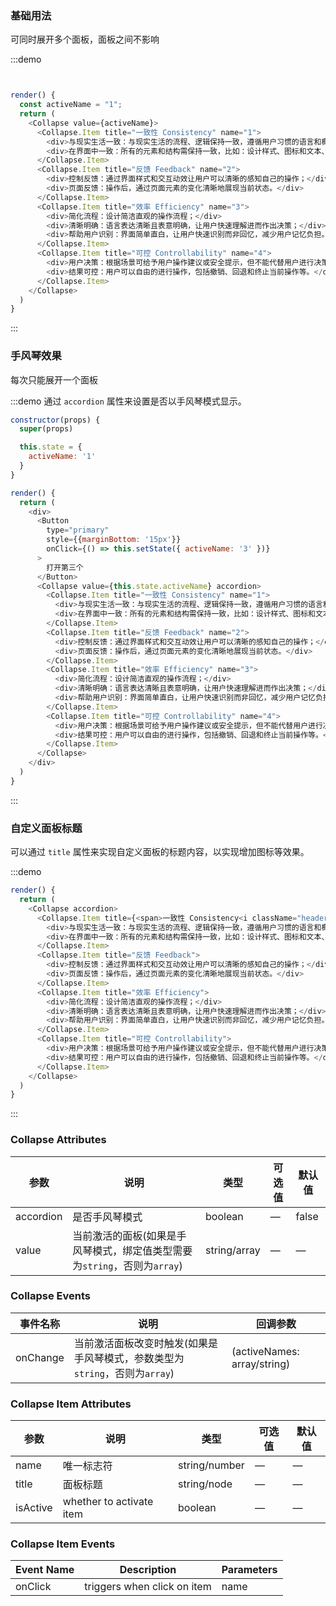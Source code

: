 ### 基础用法

可同时展开多个面板，面板之间不影响

:::demo
```js


render() {
  const activeName = "1";
  return (
    <Collapse value={activeName}>
      <Collapse.Item title="一致性 Consistency" name="1">
        <div>与现实生活一致：与现实生活的流程、逻辑保持一致，遵循用户习惯的语言和概念；</div>
        <div>在界面中一致：所有的元素和结构需保持一致，比如：设计样式、图标和文本、元素的位置等。</div>
      </Collapse.Item>
      <Collapse.Item title="反馈 Feedback" name="2">
        <div>控制反馈：通过界面样式和交互动效让用户可以清晰的感知自己的操作；</div>
        <div>页面反馈：操作后，通过页面元素的变化清晰地展现当前状态。</div>
      </Collapse.Item>
      <Collapse.Item title="效率 Efficiency" name="3">
        <div>简化流程：设计简洁直观的操作流程；</div>
        <div>清晰明确：语言表达清晰且表意明确，让用户快速理解进而作出决策；</div>
        <div>帮助用户识别：界面简单直白，让用户快速识别而非回忆，减少用户记忆负担。</div>
      </Collapse.Item>
      <Collapse.Item title="可控 Controllability" name="4">
        <div>用户决策：根据场景可给予用户操作建议或安全提示，但不能代替用户进行决策；</div>
        <div>结果可控：用户可以自由的进行操作，包括撤销、回退和终止当前操作等。</div>
      </Collapse.Item>
    </Collapse>
  )
}
```
:::

### 手风琴效果

每次只能展开一个面板

:::demo 通过 `accordion` 属性来设置是否以手风琴模式显示。
```js
constructor(props) {
  super(props)

  this.state = {
    activeName: '1'
  }
}

render() {
  return (
    <div>
      <Button
        type="primary"
        style={{marginBottom: '15px'}}
        onClick={() => this.setState({ activeName: '3' })}
      >
        打开第三个
      </Button>
      <Collapse value={this.state.activeName} accordion>
        <Collapse.Item title="一致性 Consistency" name="1">
          <div>与现实生活一致：与现实生活的流程、逻辑保持一致，遵循用户习惯的语言和概念；</div>
          <div>在界面中一致：所有的元素和结构需保持一致，比如：设计样式、图标和文本、元素的位置等。</div>
        </Collapse.Item>
        <Collapse.Item title="反馈 Feedback" name="2">
          <div>控制反馈：通过界面样式和交互动效让用户可以清晰的感知自己的操作；</div>
          <div>页面反馈：操作后，通过页面元素的变化清晰地展现当前状态。</div>
        </Collapse.Item>
        <Collapse.Item title="效率 Efficiency" name="3">
          <div>简化流程：设计简洁直观的操作流程；</div>
          <div>清晰明确：语言表达清晰且表意明确，让用户快速理解进而作出决策；</div>
          <div>帮助用户识别：界面简单直白，让用户快速识别而非回忆，减少用户记忆负担。</div>
        </Collapse.Item>
        <Collapse.Item title="可控 Controllability" name="4">
          <div>用户决策：根据场景可给予用户操作建议或安全提示，但不能代替用户进行决策；</div>
          <div>结果可控：用户可以自由的进行操作，包括撤销、回退和终止当前操作等。</div>
        </Collapse.Item>
      </Collapse>
    </div>
  )
}
```
:::

### 自定义面板标题

可以通过 `title` 属性来实现自定义面板的标题内容，以实现增加图标等效果。

:::demo
```js
render() {
  return (
    <Collapse accordion>
      <Collapse.Item title={<span>一致性 Consistency<i className="header-icon el-icon-information"></i></span>}>
        <div>与现实生活一致：与现实生活的流程、逻辑保持一致，遵循用户习惯的语言和概念；</div>
        <div>在界面中一致：所有的元素和结构需保持一致，比如：设计样式、图标和文本、元素的位置等。</div>
      </Collapse.Item>
      <Collapse.Item title="反馈 Feedback">
        <div>控制反馈：通过界面样式和交互动效让用户可以清晰的感知自己的操作；</div>
        <div>页面反馈：操作后，通过页面元素的变化清晰地展现当前状态。</div>
      </Collapse.Item>
      <Collapse.Item title="效率 Efficiency">
        <div>简化流程：设计简洁直观的操作流程；</div>
        <div>清晰明确：语言表达清晰且表意明确，让用户快速理解进而作出决策；</div>
        <div>帮助用户识别：界面简单直白，让用户快速识别而非回忆，减少用户记忆负担。</div>
      </Collapse.Item>
      <Collapse.Item title="可控 Controllability">
        <div>用户决策：根据场景可给予用户操作建议或安全提示，但不能代替用户进行决策；</div>
        <div>结果可控：用户可以自由的进行操作，包括撤销、回退和终止当前操作等。</div>
      </Collapse.Item>
    </Collapse>
  )
}
```
:::

### Collapse Attributes
| 参数      | 说明          | 类型      | 可选值                           | 默认值  |
|---------- |-------------- |---------- |--------------------------------  |-------- |
| accordion | 是否手风琴模式 | boolean | — | false |
| value | 当前激活的面板(如果是手风琴模式，绑定值类型需要为`string`，否则为`array`) | string/array | — | — |

### Collapse Events
| 事件名称 | 说明 | 回调参数 |
|---------|---------|---------|
| onChange | 当前激活面板改变时触发(如果是手风琴模式，参数类型为`string`，否则为`array`) | (activeNames: array/string) |


### Collapse Item Attributes
| 参数      | 说明          | 类型      | 可选值                           | 默认值  |
|---------- |-------------- |---------- |--------------------------------  |-------- |
| name | 唯一标志符 | string/number | — | — |
| title | 面板标题 | string/node | — | — |
| isActive | whether to activate item | boolean | — | — |

### Collapse Item Events
| Event Name | Description | Parameters |
|---------|---------|---------|
| onClick | triggers when click on item | name |
